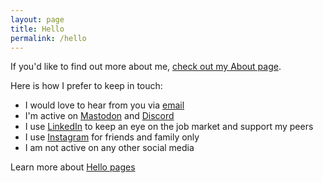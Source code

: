 ```yaml
---
layout: page
title: Hello
permalink: /hello
---
```


If you'd like to find out more about me, [check out my About page](/about).

Here is how I prefer to keep in touch:

- I would love to hear from you via [email](mailto:niclake13@gmail.com)
- I'm active on [Mastodon](https://mastodon.social/@niclake) and [Discord](http://discordapp.com/users/147383526323388416)
- I use [LinkedIn](https://www.linkedin.com/in/niclake/) to keep an eye on the job market and support my peers
- I use [Instagram](http://instagram.com/niclake) for friends and family only
- I am not active on any other social media

Learn more about [Hello pages](https://alastairjohnston.com/introducing-hello-pages/)
